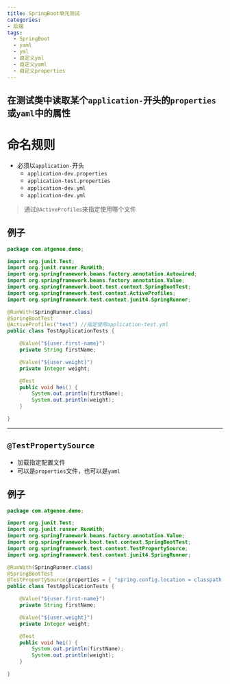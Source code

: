 ```yaml
---
title: SpringBoot单元测试
categories:
- 后端
tags:
  - SpringBoot
  - yaml
  - yml
  - 自定义yml
  - 自定义yaml
  - 自定义properties
---
```


## 在测试类中读取某个`application-`开头的`properties`或`yaml`中的属性

# 命名规则

* 必须以`application-`开头
  + `application-dev.properties`
  + `application-test.properties`
  + `application-dev.yml`
  + `application-dev.yml`

> 通过`@ActiveProfiles`来指定使用哪个文件

## 例子

```java
package com.atgenee.demo;

import org.junit.Test;
import org.junit.runner.RunWith;
import org.springframework.beans.factory.annotation.Autowired;
import org.springframework.beans.factory.annotation.Value;
import org.springframework.boot.test.context.SpringBootTest;
import org.springframework.test.context.ActiveProfiles;
import org.springframework.test.context.junit4.SpringRunner;

@RunWith(SpringRunner.class)
@SpringBootTest
@ActiveProfiles("test") //指定使用application-test.yml
public class TestApplicationTests {

    @Value("${user.first-name}")
    private String firstName;

    @Value("${user.weight}")
    private Integer weight;

    @Test
    public void hei() {
        System.out.println(firstName);
        System.out.println(weight);
    }

}
```

______

## `@TestPropertySource`

* 加载指定配置文件
* 可以是`properties`文件，也可以是`yaml`

## 例子

```java
package com.atgenee.demo;

import org.junit.Test;
import org.junit.runner.RunWith;
import org.springframework.beans.factory.annotation.Value;
import org.springframework.boot.test.context.SpringBootTest;
import org.springframework.test.context.TestPropertySource;
import org.springframework.test.context.junit4.SpringRunner;

@RunWith(SpringRunner.class)
@SpringBootTest
@TestPropertySource(properties = { "spring.config.location = classpath:test.properties" })
public class TestApplicationTests {

    @Value("${user.first-name}")
    private String firstName;

    @Value("${user.weight}")
    private Integer weight;

    @Test
    public void hei() {
        System.out.println(firstName);
        System.out.println(weight);
    }

}
```


